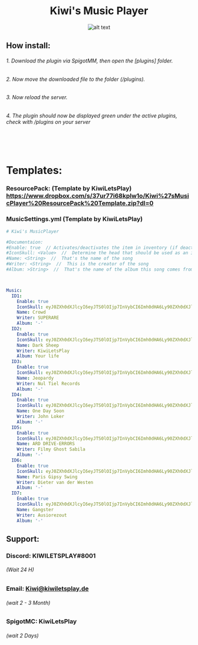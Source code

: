 <center>

# Kiwi's Music Player

![alt text](https://imgur.com/YeuQgFA.png)
</center>

## How install:
###### 1. Download the plugin via SpigotMM, then open the [plugins] folder.
###### 2. Now move the downloaded file to the folder (/plugins). 
###### 3. Now reload the server. 
###### 4. The plugin should now be displayed green under the active plugins, check with /plugins on your server

<br>
<br>


# Templates:
### ResourcePack: (Template by KiwiLetsPlay) https://www.dropbox.com/s/37ur77i68kplw1o/Kiwi%27sMusicPlayer%20ResourcePack%20Template.zip?dl=0 <br>
### MusicSettings.yml (Template by KiwiLetsPlay)
```yml
# Kiwi's MusicPlayer

#Documentaion:
#Enable: true  // Activates/deactivates the item in inventory (if deactivated, replaced with a glass pane)
#IconSkull: <Value>  //  Determine the head that should be used as an icon for the song (use a head value best from https://minecraft-heads.com/)
#Name: <String>  //  That's the name of the song
#Writer: <String>  //  This is the creator of the song
#Album: >String>  //  That's the name of the album this song comes from



Music:
  ID1:
    Enable: true
    IconSkull: eyJ0ZXh0dXJlcyI6eyJTS0lOIjp7InVybCI6Imh0dHA6Ly90ZXh0dXJlcy5taW5lY3JhZnQubmV0L3RleHR1cmUvZGNiYWVhZDkzMWJlNTdkODU4NDE2ZWVlNGU1ZWY5ZjU5Mjg2MDg5NTM1OGU3ZTZkNTJhMmVkZTc3YzEzMmU5MyJ9fX0=
    Name: Crowd
    Writer: SUPERARE
    Album: '-'
  ID2:
    Enable: true
    IconSkull: eyJ0ZXh0dXJlcyI6eyJTS0lOIjp7InVybCI6Imh0dHA6Ly90ZXh0dXJlcy5taW5lY3JhZnQubmV0L3RleHR1cmUvZGNiYWVhZDkzMWJlNTdkODU4NDE2ZWVlNGU1ZWY5ZjU5Mjg2MDg5NTM1OGU3ZTZkNTJhMmVkZTc3YzEzMmU5MyJ9fX0=
    Name: Dark Sheep
    Writer: KiwiLetsPlay
    Album: Your life
  ID3:
    Enable: true
    IconSkull: eyJ0ZXh0dXJlcyI6eyJTS0lOIjp7InVybCI6Imh0dHA6Ly90ZXh0dXJlcy5taW5lY3JhZnQubmV0L3RleHR1cmUvZGNiYWVhZDkzMWJlNTdkODU4NDE2ZWVlNGU1ZWY5ZjU5Mjg2MDg5NTM1OGU3ZTZkNTJhMmVkZTc3YzEzMmU5MyJ9fX0=
    Name: Jeopardy
    Writer: Nul Tiel Records
    Album: '-'
  ID4:
    Enable: true
    IconSkull: eyJ0ZXh0dXJlcyI6eyJTS0lOIjp7InVybCI6Imh0dHA6Ly90ZXh0dXJlcy5taW5lY3JhZnQubmV0L3RleHR1cmUvZGNiYWVhZDkzMWJlNTdkODU4NDE2ZWVlNGU1ZWY5ZjU5Mjg2MDg5NTM1OGU3ZTZkNTJhMmVkZTc3YzEzMmU5MyJ9fX0=
    Name: One Day Soon
    Writer: John Loker
    Album: '-'
  ID5:
    Enable: true
    IconSkull: eyJ0ZXh0dXJlcyI6eyJTS0lOIjp7InVybCI6Imh0dHA6Ly90ZXh0dXJlcy5taW5lY3JhZnQubmV0L3RleHR1cmUvZGNiYWVhZDkzMWJlNTdkODU4NDE2ZWVlNGU1ZWY5ZjU5Mjg2MDg5NTM1OGU3ZTZkNTJhMmVkZTc3YzEzMmU5MyJ9fX0=
    Name: ARD DRIVE-ERRORS
    Writer: Filmy Ghost Sabila
    Album: '-'
  ID6:
    Enable: true
    IconSkull: eyJ0ZXh0dXJlcyI6eyJTS0lOIjp7InVybCI6Imh0dHA6Ly90ZXh0dXJlcy5taW5lY3JhZnQubmV0L3RleHR1cmUvZGNiYWVhZDkzMWJlNTdkODU4NDE2ZWVlNGU1ZWY5ZjU5Mjg2MDg5NTM1OGU3ZTZkNTJhMmVkZTc3YzEzMmU5MyJ9fX0=
    Name: Paris Gipsy Swing
    Writer: Dieter van der Westen
    Album: '-'
  ID7:
    Enable: true
    IconSkull: eyJ0ZXh0dXJlcyI6eyJTS0lOIjp7InVybCI6Imh0dHA6Ly90ZXh0dXJlcy5taW5lY3JhZnQubmV0L3RleHR1cmUvZGNiYWVhZDkzMWJlNTdkODU4NDE2ZWVlNGU1ZWY5ZjU5Mjg2MDg5NTM1OGU3ZTZkNTJhMmVkZTc3YzEzMmU5MyJ9fX0=
    Name: Gangster
    Writer: Ausiorezout
    Album: '-'

```
## Support:
### Discord: KIWILETSPLAY#8001
###### (Wait 24 H)
### Email: Kiwi@kiwiletsplay.de
###### (wait 2 - 3 Month)
### SpigotMC: KiwiLetsPlay
###### (wait 2 Days)